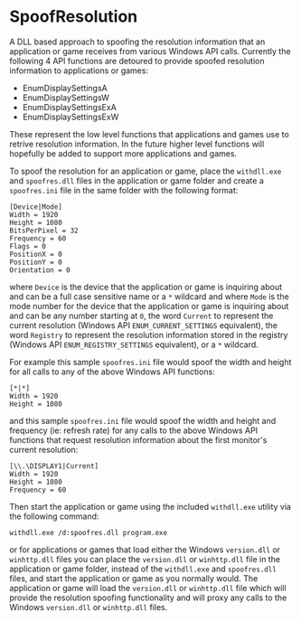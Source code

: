 # SpoofResolution

A DLL based approach to spoofing the resolution information that an application or game receives from various Windows API calls.  Currently the following 4 API functions are detoured to provide spoofed resolution information to applications or games:

- EnumDisplaySettingsA
- EnumDisplaySettingsW
- EnumDisplaySettingsExA
- EnumDisplaySettingsExW

These represent the low level functions that applications and games use to retrive resolution information.  In the future higher level functions will hopefully be added to support more applications and games.

To spoof the resolution for an application or game, place the `withdll.exe` and `spoofres.dll` files in the application or game folder and create a `spoofres.ini` file in the same folder with the following format:

```
[Device|Mode]
Width = 1920
Height = 1080
BitsPerPixel = 32
Frequency = 60
Flags = 0
PositionX = 0
PositionY = 0
Orientation = 0
```

where `Device` is the device that the application or game is inquiring about and can be a full case sensitive name or a `*` wildcard and where `Mode` is the mode number for the device that the application or game is inquiring about and can be any number starting at `0`, the word `Current` to represent the current resolution (Windows API `ENUM_CURRENT_SETTINGS` equivalent), the word `Registry` to represent the resolution information stored in the registry (Windows API `ENUM_REGISTRY_SETTINGS` equivalent), or a `*` wildcard.

For example this sample `spoofres.ini` file would spoof the width and height for all calls to any of the above Windows API functions:

```
[*|*]
Width = 1920
Height = 1080
```

and this sample `spoofres.ini` file would spoof the width and height and frequency (ie: refresh rate) for any calls to the above Windows API functions that request resolution information about the first monitor's current resolution:

```
[\\.\DISPLAY1|Current]
Width = 1920
Height = 1080
Frequency = 60
```

Then start the application or game using the included `withdll.exe` utility via the following command:

```
withdll.exe /d:spoofres.dll program.exe
```

or for applications or games that load either the Windows `version.dll` or `winhttp.dll` files you can place the `version.dll` or `winhttp.dll` file in the application or game folder, instead of the `withdll.exe` and `spoofres.dll` files, and start the application or game as you normally would.  The application or game will load the `version.dll` or `winhttp.dll` file which will provide the resolution spoofing functionality and will proxy any calls to the Windows `version.dll` or `winhttp.dll` files.
